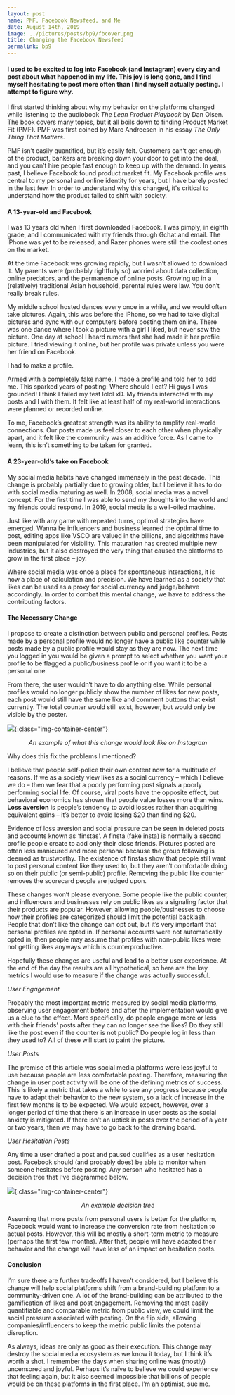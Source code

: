 ```yaml
---
layout: post
name: PMF, Facebook Newsfeed, and Me
date: August 14th, 2019
image: ../pictures/posts/bp9/fbcover.png
title: Changing the Facebook Newsfeed
permalink: bp9
---
```


#### I used to be excited to log into Facebook (and Instagram) every day and post about what happened in my life. This joy is long gone, and I find myself hesitating to post more often than I find myself actually posting. I attempt to figure why.

I first started thinking about why my behavior on the platforms changed while listening to the audiobook _The Lean Product Playbook_ by Dan Olsen. The book covers many topics, but it all boils down to finding Product Market Fit (PMF). PMF was first coined by Marc Andreesen in his essay _The Only Thing That Matters_. 

PMF isn’t easily quantified, but it’s easily felt. Customers can’t get enough of the product, bankers are breaking down your door to get into the deal, and you can’t hire people fast enough to keep up with the demand. In years past, I believe Facebook found product market fit. My Facebook profile was central to my personal and online identity for years, but I have barely posted in the last few. In order to understand why this changed, it's critical to understand how the product failed to shift with society.

<div class="divider"></div>

#### A 13-year-old and Facebook

I was 13 years old when I first downloaded Facebook. I was pimply, in eighth grade, and I communicated with my friends through Gchat and email. The iPhone was yet to be released, and Razer phones were still the coolest ones on the market.

At the time Facebook was growing rapidly, but I wasn’t allowed to download it. My parents were (probably rightfully so) worried about data collection, online predators, and the permanence of online posts. Growing up in a (relatively) traditional Asian household, parental rules were law. You don’t really break rules.

My middle school hosted dances every once in a while, and we would often take pictures. Again, this was before the iPhone, so we had to take digital pictures and sync with our computers before posting them online. There was one dance where I took a picture with a girl I liked, but never saw the picture. One day at school I heard rumors that she had made it her profile picture. I tried viewing it online, but her profile was private unless you were her friend on Facebook.

I had to make a profile. 

Armed with a completely fake name, I made a profile and told her to add me. This sparked years of posting: Where should I eat? Hi guys I was grounded! I think I failed my test lolol xD. My friends interacted with my posts and I with them. It felt like at least half of my real-world interactions were planned or recorded online. 

To me, Facebook’s greatest strength was its ability to amplify real-world connections. Our posts made us feel closer to each other when physically apart, and it felt like the community was an additive force. As I came to learn, this isn’t something to be taken for granted.

<div class="divider"></div>

#### A 23-year-old’s take on Facebook

My social media habits have changed immensely in the past decade. This change is probably partially due to growing older, but I believe it has to do with social media maturing as well. In 2008, social media was a novel concept. For the first time I was able to send my thoughts into the world and my friends could respond. In 2019, social media is a well-oiled machine.

Just like with any game with repeated turns, optimal strategies have emerged. Wanna be influencers and business learned the optimal time to post, editing apps like VSCO are valued in the billions, and algorithms have been manipulated for visibility. This maturation has created multiple new industries, but it also destroyed the very thing that caused the platforms to grow in the first place – joy. 

Where social media was once a place for spontaneous interactions, it is now a place of calculation and precision. We have learned as a society that likes can be used as a proxy for social currency and judge/behave accordingly. In order to combat this mental change, we have to address the contributing factors.

<div class="divider"></div>

#### The Necessary Change

I propose to create a distinction between public and personal profiles. Posts made by a personal profile would no longer have a public like counter while posts made by a public profile would stay as they are now. The next time you logged in you would be given a prompt to select whether you want your profile to be flagged a public/business profile or if you want it to be a personal one.

<!-- <insert drawing of potential screen with the option> -->

From there, the user wouldn’t have to do anything else. While personal profiles would no longer publicly show the number of likes for new posts, each post would still have the same like and comment buttons that exist currently. The total counter would still exist, however, but would only be visible by the poster. 

![](/pictures/posts/bp9/example.jpeg){:class="img-container-center"}
*<center>An example of what this change would look like on Instagram </center>*

Why does this fix the problems I mentioned?

I believe that people self-police their own content now for a multitude of reasons. If we as a society view likes as a social currency – which I believe we do – then we fear that a poorly performing post signals a poorly performing social life. Of course, viral posts have the opposite effect, but behavioral economics has shown that people value losses more than wins. __Loss aversion__ is people’s tendency to avoid losses rather than acquiring equivalent gains – it’s better to avoid losing $20 than finding $20.

Evidence of loss aversion and social pressure can be seen in deleted posts and accounts known as ‘finstas’. A finsta (fake insta) is normally a second profile people create to add only their close friends. Pictures posted are often less manicured and more personal because the group following is deemed as trustworthy. The existence of finstas show that people still want to post personal content like they used to, but they aren’t comfortable doing so on their public (or semi-public) profile. Removing the public like counter removes the scorecard people are judged upon. 

These changes won’t please everyone. Some people like the public counter, and influencers and businesses rely on public likes as a signaling factor that their products are popular. However, allowing people/businesses to choose how their profiles are categorized should limit the potential backlash. People that don’t like the change can opt out, but it’s very important that personal profiles are opted in. If personal accounts were not automatically opted in, then people may assume that profiles with non-public likes were not getting likes anyways which is counterproductive. 

Hopefully these changes are useful and lead to a better user experience. At the end of the day the results are all hypothetical, so here are the key metrics I would use to measure if the change was actually successful. 

_User Engagement_

Probably the most important metric measured by social media platforms, observing user engagement before and after the implementation would give us a clue to the effect. More specifically, do people engage more or less with their friends’ posts after they can no longer see the likes? Do they still like the post even if the counter is not public? Do people log in less than they used to? All of these will start to paint the picture.

_User Posts_

The premise of this article was social media platforms were less joyful to use because people are less comfortable posting. Therefore, measuring the change in user post activity will be one of the defining metrics of success. This is likely a metric that takes a while to see any progress because people have to adapt their behavior to the new system, so a lack of increase in the first few months is to be expected. We would expect, however, over a longer period of time that there is an increase in user posts as the social anxiety is mitigated. If there isn’t an uptick in posts over the period of a year or two years, then we may have to go back to the drawing board.

_User Hesitation Posts_

Any time a user drafted a post and paused qualifies as a user hesitation post. Facebook should (and probably does) be able to monitor when someone hesitates before posting. Any person who hesitated has a decision tree that I’ve diagrammed below.

![](/pictures/posts/bp9/tree.jpg){:class="img-container-center"}
*<center>An example decision tree </center>*

Assuming that more posts from personal users is better for the platform, Facebook would want to increase the conversion rate from hesitation to actual posts. However, this will be mostly a short-term metric to measure (perhaps the first few months). After that, people will have adapted their behavior and the change will have less of an impact on hesitation posts.

<div class="divider"></div>

#### Conclusion

I’m sure there are further tradeoffs I haven’t considered, but I believe this change will help social platforms shift from a brand-building platform to a community-driven one. A lot of the brand-building can be attributed to the gamification of likes and post engagement. Removing the most easily quantifiable and comparable metric from public view, we could limit the social pressure associated with posting. On the flip side, allowing companies/influencers to keep the metric public limits the potential disruption.

As always, ideas are only as good as their execution. This change may destroy the social media ecosystem as we know it today, but I think it’s worth a shot. I remember the days when sharing online was (mostly) uncensored and joyful. Perhaps it’s naïve to believe we could experience that feeling again, but it also seemed impossible that billions of people would be on these platforms in the first place. I’m an optimist, sue me.

<div class="divider"></div>